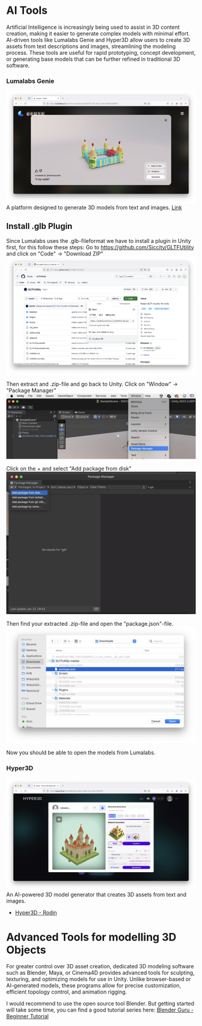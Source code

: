 # AI Tools

Artificial Intelligence is increasingly being used to assist in 3D content creation, making it easier to generate complex models with minimal effort. AI-driven tools like Lumalabs Genie and Hyper3D allow users to create 3D assets from text descriptions and images, streamlining the modeling process. These tools are useful for rapid prototyping, concept development, or generating base models that can be further refined in traditional 3D software.

### Lumalabs Genie
![](images/lumalabsgenie.jpeg)
A platform designed to generate 3D models from text and images.
[Link](https://lumalabs.ai/genie?view=create)

## Install .glb Plugin	
Since Lumalabs uses the .glb-fileformat we have to install a plugin in Unity first, for this follow these steps: 
Go to https://github.com/Siccity/GLTFUtility and click on "Code" -> "Download ZIP"
![](images/glb1.jpeg)

Then extract and .zip-file and go back to Unity. Click on "Window" -> "Package Manager"
![](images/glb2.jpeg)

Click on the + and select "Add package from disk"
![](images/glb3.jpeg)

Then find your extracted .zip-file and open the "package.json"-file. 
![](images/glb4.jpeg)

Now you should be able to open the models from Lumalabs.

### Hyper3D 
![](images/hyper3d.jpeg)
An AI-powered 3D model generator that creates 3D assets from text and images.
- [Hyper3D - Rodin](https://hyper3d.ai/)

# Advanced Tools for modelling 3D Objects

For greater control over 3D asset creation, dedicated 3D modeling software such as Blender, Maya, or Cinema4D provides advanced tools for sculpting, texturing, and optimizing models for use in Unity. Unlike browser-based or AI-generated models, these programs allow for precise customization, efficient topology control, and animation rigging.

I would recommend to use the open source tool Blender. But getting started will take some time, you can find a good tutorial series here: [Blender Guru - Beginner Tutorial](https://www.youtube.com/playlist?list=PLjEaoINr3zgEPv5y--4MKpciLaoQYZB1Z)

